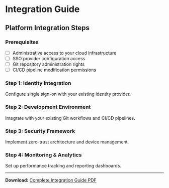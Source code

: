 # Integration Guide

## Platform Integration Steps

### Prerequisites
- [ ] Administrative access to your cloud infrastructure
- [ ] SSO provider configuration access
- [ ] Git repository administration rights
- [ ] CI/CD pipeline modification permissions

### Step 1: Identity Integration
Configure single sign-on with your existing identity provider.

### Step 2: Development Environment
Integrate with your existing Git workflows and CI/CD pipelines.

### Step 3: Security Framework
Implement zero-trust architecture and device management.

### Step 4: Monitoring & Analytics
Set up performance tracking and reporting dashboards.

---

**Download:** [Complete Integration Guide PDF](../resources/pdf-downloads.md#integration-architecture)